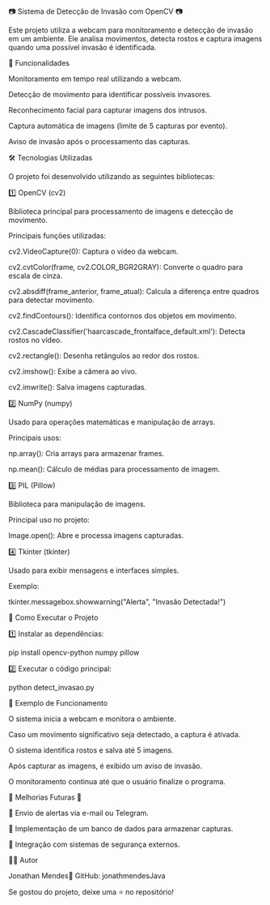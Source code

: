 📷 Sistema de Detecção de Invasão com OpenCV 📷

Este projeto utiliza a webcam para monitoramento e detecção de invasão em um ambiente. Ele analisa movimentos, detecta rostos e captura imagens quando uma possível invasão é identificada.

🚀 Funcionalidades

Monitoramento em tempo real utilizando a webcam.

Detecção de movimento para identificar possíveis invasores.

Reconhecimento facial para capturar imagens dos intrusos.

Captura automática de imagens (limite de 5 capturas por evento).

Aviso de invasão após o processamento das capturas.

🛠️ Tecnologias Utilizadas

O projeto foi desenvolvido utilizando as seguintes bibliotecas:

1️⃣ OpenCV (cv2)

Biblioteca principal para processamento de imagens e detecção de movimento.

Principais funções utilizadas:

cv2.VideoCapture(0): Captura o vídeo da webcam.

cv2.cvtColor(frame, cv2.COLOR_BGR2GRAY): Converte o quadro para escala de cinza.

cv2.absdiff(frame_anterior, frame_atual): Calcula a diferença entre quadros para detectar movimento.

cv2.findContours(): Identifica contornos dos objetos em movimento.

cv2.CascadeClassifier('haarcascade_frontalface_default.xml'): Detecta rostos no vídeo.

cv2.rectangle(): Desenha retângulos ao redor dos rostos.

cv2.imshow(): Exibe a câmera ao vivo.

cv2.imwrite(): Salva imagens capturadas.

2️⃣ NumPy (numpy)

Usado para operações matemáticas e manipulação de arrays.

Principais usos:

np.array(): Cria arrays para armazenar frames.

np.mean(): Cálculo de médias para processamento de imagem.

3️⃣ PIL (Pillow)

Biblioteca para manipulação de imagens.

Principal uso no projeto:

Image.open(): Abre e processa imagens capturadas.

4️⃣ Tkinter (tkinter)

Usado para exibir mensagens e interfaces simples.

Exemplo:

tkinter.messagebox.showwarning("Alerta", "Invasão Detectada!")

🔧 Como Executar o Projeto

1️⃣ Instalar as dependências:

pip install opencv-python numpy pillow

2️⃣ Executar o código principal:

python detect_invasao.py

📸 Exemplo de Funcionamento

O sistema inicia a webcam e monitora o ambiente.

Caso um movimento significativo seja detectado, a captura é ativada.

O sistema identifica rostos e salva até 5 imagens.

Após capturar as imagens, é exibido um aviso de invasão.

O monitoramento continua até que o usuário finalize o programa.

📌 Melhorias Futuras 📌

📌 Envio de alertas via e-mail ou Telegram.

📌 Implementação de um banco de dados para armazenar capturas.

📌 Integração com sistemas de segurança externos.

👨‍💻 Autor

Jonathan Mendes📌 GitHub: jonathmendesJava

Se gostou do projeto, deixe uma ⭐ no repositório!

